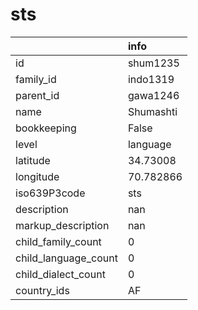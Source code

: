 # sts
|                      | info      |
|:---------------------|:----------|
| id                   | shum1235  |
| family_id            | indo1319  |
| parent_id            | gawa1246  |
| name                 | Shumashti |
| bookkeeping          | False     |
| level                | language  |
| latitude             | 34.73008  |
| longitude            | 70.782866 |
| iso639P3code         | sts       |
| description          | nan       |
| markup_description   | nan       |
| child_family_count   | 0         |
| child_language_count | 0         |
| child_dialect_count  | 0         |
| country_ids          | AF        |